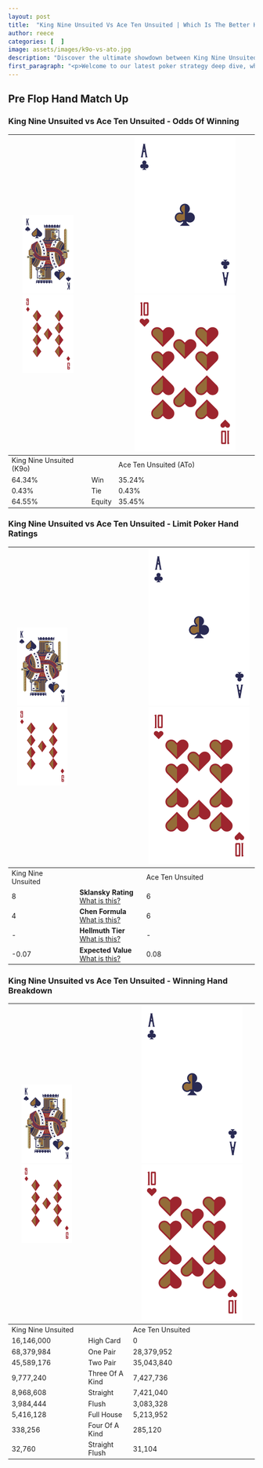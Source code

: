 ```yaml
---
layout: post
title:  "King Nine Unsuited Vs Ace Ten Unsuited | Which Is The Better Hand In Poker? A Complete Guide"
author: reece
categories: [  ]
image: assets/images/k9o-vs-ato.jpg
description: "Discover the ultimate showdown between King Nine Unsuited and Ace Ten Unsuited in poker! Uncover the odds, strategies, and scenarios where one hand triumphs over the other. Get ready to up your poker game with this thrilling analysis."
first_paragraph: "<p>Welcome to our latest poker strategy deep dive, where we're pitting two distinct hands against each other in a high-stakes showdown: King Nine Unsuited vs Ace Ten Unsuited.</p><p>In the dynamic world of poker, every decision counts, and knowing which hand holds the upper hand is key to your success at the table.</p><p>In this article, we'll dissect these two hands, explore the scenarios where one dominates the other, and equip you with the knowledge to make strategic choices that can tip the odds in your favor.</p><p>Get ready to unravel the intriguing dynamics of these poker hands and elevate your game to new heights.</p>"
---
```




[comment]: # (sp0)

## Pre Flop Hand Match Up

<div class="table hand-ratings" markdown="1"> 



### King Nine Unsuited vs Ace Ten Unsuited - Odds Of Winning


    
| ![image info](assets/images/hand1/K.png) ![image info](assets/images/hand1/9o.png) |  | ![image info](assets/images/hand2/A.png) ![image info](assets/images/hand2/To.png) |
| -------- | -------- | -------- |
| King Nine Unsuited (K9o) |  | Ace Ten Unsuited (ATo) |
| 64.34% | Win | 35.24% |
| 0.43% | Tie | 0.43% |
| 64.55% | Equity | 35.45% |




[comment]: # (sp1)



### King Nine Unsuited vs Ace Ten Unsuited - Limit Poker Hand Ratings


    
| ![image info](assets/images/hand1/K.png) ![image info](assets/images/hand1/9o.png) |  | ![image info](assets/images/hand2/A.png) ![image info](assets/images/hand2/To.png) |
| -------- | -------- | -------- |
| King Nine Unsuited |  | Ace Ten Unsuited |
| 8 | **Sklansky Rating** [What is this?](/sklansky-rating-explained) | 6 |
| 4 | **Chen Formula** [What is this?](/chen-formula-explained) | 6 |
| - | **Hellmuth Tier** [What is this?](/Hellmuth-tier-explained) | - |
| -0.07 | **Expected Value** [What is this?](/expected-value-explained) | 0.08 |




[comment]: # (sp2)



### King Nine Unsuited vs Ace Ten Unsuited - Winning Hand Breakdown


    
| ![image info](assets/images/hand1/K.png) ![image info](assets/images/hand1/9o.png) |  | ![image info](assets/images/hand2/A.png) ![image info](assets/images/hand2/To.png) |
| -------- | -------- | -------- |
| King Nine Unsuited |  | Ace Ten Unsuited |
| 16,146,000 | High Card | 0 |
| 68,379,984 | One Pair | 28,379,952 |
| 45,589,176 | Two Pair | 35,043,840 |
| 9,777,240 | Three Of A Kind | 7,427,736 |
| 8,968,608 | Straight | 7,421,040 |
| 3,984,444 | Flush | 3,083,328 |
| 5,416,128 | Full House | 5,213,952 |
| 338,256 | Four Of A Kind | 285,120 |
| 32,760 | Straight Flush | 31,104 |




[comment]: # (sp3)



</div>

[comment]: # (sp4)



[comment]: # (sp5)

